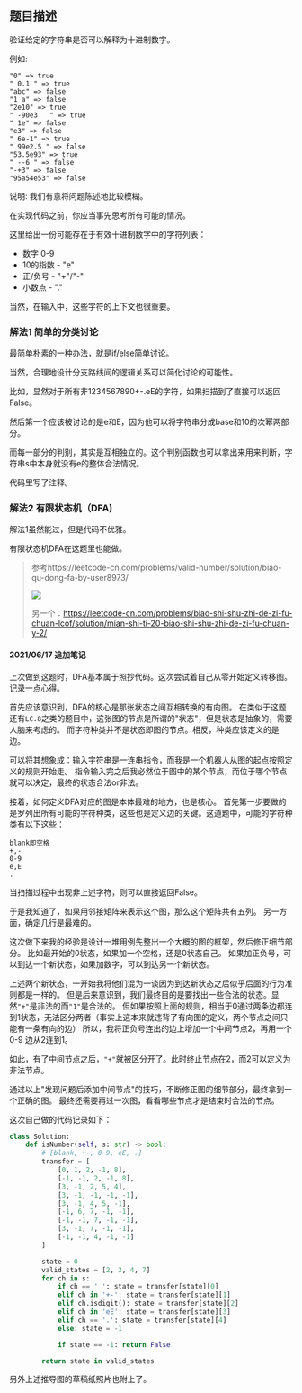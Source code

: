 ## 题目描述
验证给定的字符串是否可以解释为十进制数字。

例如:
```text
"0" => true
" 0.1 " => true
"abc" => false
"1 a" => false
"2e10" => true
" -90e3   " => true
" 1e" => false
"e3" => false
" 6e-1" => true
" 99e2.5 " => false
"53.5e93" => true
" --6 " => false
"-+3" => false
"95a54e53" => false
```

说明: 我们有意将问题陈述地比较模糊。

在实现代码之前，你应当事先思考所有可能的情况。

这里给出一份可能存在于有效十进制数字中的字符列表：
- 数字 0-9
- 10的指数 - "e"
- 正/负号 - "+"/"-"
- 小数点 - "."

当然，在输入中，这些字符的上下文也很重要。

### 解法1 简单的分类讨论
最简单朴素的一种办法，就是if/else简单讨论。

当然，合理地设计分支路线间的逻辑关系可以简化讨论的可能性。

比如，显然对于所有非1234567890+-.eE的字符，如果扫描到了直接可以返回False。

然后第一个应该被讨论的是e和E，因为他可以将字符串分成base和10的次幂两部分。

而每一部分的判别，其实是互相独立的。这个判别函数也可以拿出来用来判断，字符串s中本身就没有e的整体合法情况。

代码里写了注释。

### 解法2 有限状态机（DFA)
解法1虽然能过，但是代码不优雅。

有限状态机DFA在这题里也能做。
>参考https://leetcode-cn.com/problems/valid-number/solution/biao-qu-dong-fa-by-user8973/
>
>![](https://pic.leetcode-cn.com/0683d701f2948a2bd8c235867c21a3aed5977691f129ecf34d681d43d57e339c-DFA.jpg)
>
>另一个：https://leetcode-cn.com/problems/biao-shi-shu-zhi-de-zi-fu-chuan-lcof/solution/mian-shi-ti-20-biao-shi-shu-zhi-de-zi-fu-chuan-y-2/


#### 2021/06/17 追加笔记
上次做到这题时，DFA基本属于照抄代码。这次尝试着自己从零开始定义转移图。记录一点心得。

首先应该意识到，DFA的核心是那张状态之间互相转换的有向图。
在类似于这题还有`LC.8`之类的题目中，这张图的节点是所谓的"状态"，但是状态是抽象的，需要人脑来考虑的。
而字符种类并不是状态即图的节点。相反，种类应该定义的是边。

可以将其想象成：输入字符串是一连串指令，而我是一个机器人从图的起点按照定义的规则开始走。
指令输入完之后我必然位于图中的某个节点，而位于哪个节点就可以决定，最终的状态合法or非法。

接着，如何定义DFA对应的图是本体最难的地方，也是核心。
首先第一步要做的是罗列出所有可能的字符种类，这些也是定义边的关键。这道题中，可能的字符种类有以下这些：
```text
blank即空格
+,-
0-9
e,E
.
```
当扫描过程中出现非上述字符，则可以直接返回False。

于是我知道了，如果用邻接矩阵来表示这个图，那么这个矩阵共有五列。
另一方面，确定几行是最难的。

这次做下来我的经验是设计一堆用例先整出一个大概的图的框架，然后修正细节部分。
比如最开始的0状态，如果加一个空格，还是0状态自己。
如果加正负号，可以到达一个新状态，如果加数字，可以到达另一个新状态。

上述两个新状态，一开始我将他们混为一谈因为到达新状态之后似乎后面的行为准则都是一样的。
但是后来意识到，我们最终目的是要找出一些合法的状态。显然`"+"`是非法的而`"1"`是合法的。
但如果按照上面的规则，相当于0通过两条边都连到1状态，无法区分两者（事实上这本来就违背了有向图的定义，两个节点之间只能有一条有向的边）
所以，我将正负号连出的边上增加一个中间节点2，再用一个 0-9 边从2连到1。

如此，有了中间节点之后，`"+"`就被区分开了。此时终止节点在2，而2可以定义为非法节点。

通过以上"发现问题后添加中间节点"的技巧，不断修正图的细节部分，最终拿到一个正确的图。
最终还需要再过一次图，看看哪些节点才是结束时合法的节点。

这次自己做的代码记录如下：
```python
class Solution:
    def isNumber(self, s: str) -> bool:
        # [blank, +-, 0-9, eE, .]
        transfer = [
            [0, 1, 2, -1, 8],
            [-1, -1, 2, -1, 8],
            [3, -1, 2, 5, 4],
            [3, -1, -1, -1, -1],
            [3, -1, 4, 5, -1],
            [-1, 6, 7, -1, -1],
            [-1, -1, 7, -1, -1],
            [3, -1, 7, -1, -1],
            [-1, -1, 4, -1, -1]
        ]

        state = 0
        valid_states = [2, 3, 4, 7]
        for ch in s:
            if ch == ' ': state = transfer[state][0]
            elif ch in '+-': state = transfer[state][1]
            elif ch.isdigit(): state = transfer[state][2]
            elif ch in 'eE': state = transfer[state][3]
            elif ch == '.': state = transfer[state][4]
            else: state = -1

            if state == -1: return False

        return state in valid_states
```

另外上述推导图的草稿纸照片也附上了。